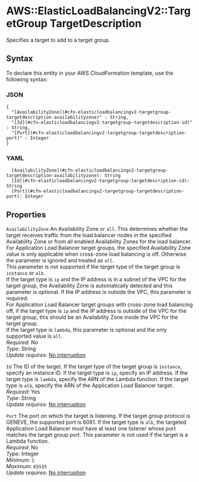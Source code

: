 # AWS::ElasticLoadBalancingV2::TargetGroup TargetDescription<a name="aws-properties-elasticloadbalancingv2-targetgroup-targetdescription"></a>

Specifies a target to add to a target group\.

## Syntax<a name="aws-properties-elasticloadbalancingv2-targetgroup-targetdescription-syntax"></a>

To declare this entity in your AWS CloudFormation template, use the following syntax:

### JSON<a name="aws-properties-elasticloadbalancingv2-targetgroup-targetdescription-syntax.json"></a>

```
{
  "[AvailabilityZone](#cfn-elasticloadbalancingv2-targetgroup-targetdescription-availabilityzone)" : String,
  "[Id](#cfn-elasticloadbalancingv2-targetgroup-targetdescription-id)" : String,
  "[Port](#cfn-elasticloadbalancingv2-targetgroup-targetdescription-port)" : Integer
}
```

### YAML<a name="aws-properties-elasticloadbalancingv2-targetgroup-targetdescription-syntax.yaml"></a>

```
  [AvailabilityZone](#cfn-elasticloadbalancingv2-targetgroup-targetdescription-availabilityzone): String
  [Id](#cfn-elasticloadbalancingv2-targetgroup-targetdescription-id): String
  [Port](#cfn-elasticloadbalancingv2-targetgroup-targetdescription-port): Integer
```

## Properties<a name="aws-properties-elasticloadbalancingv2-targetgroup-targetdescription-properties"></a>

`AvailabilityZone`  <a name="cfn-elasticloadbalancingv2-targetgroup-targetdescription-availabilityzone"></a>
An Availability Zone or `all`\. This determines whether the target receives traffic from the load balancer nodes in the specified Availability Zone or from all enabled Availability Zones for the load balancer\.  
For Application Load Balancer target groups, the specified Availability Zone value is only applicable when cross\-zone load balancing is off\. Otherwise the parameter is ignored and treated as `all`\.  
This parameter is not supported if the target type of the target group is `instance` or `alb`\.  
If the target type is `ip` and the IP address is in a subnet of the VPC for the target group, the Availability Zone is automatically detected and this parameter is optional\. If the IP address is outside the VPC, this parameter is required\.  
For Application Load Balancer target groups with cross\-zone load balancing off, if the target type is `ip` and the IP address is outside of the VPC for the target group, this should be an Availability Zone inside the VPC for the target group\.  
If the target type is `lambda`, this parameter is optional and the only supported value is `all`\.  
*Required*: No  
*Type*: String  
*Update requires*: [No interruption](https://docs.aws.amazon.com/AWSCloudFormation/latest/UserGuide/using-cfn-updating-stacks-update-behaviors.html#update-no-interrupt)

`Id`  <a name="cfn-elasticloadbalancingv2-targetgroup-targetdescription-id"></a>
The ID of the target\. If the target type of the target group is `instance`, specify an instance ID\. If the target type is `ip`, specify an IP address\. If the target type is `lambda`, specify the ARN of the Lambda function\. If the target type is `alb`, specify the ARN of the Application Load Balancer target\.   
*Required*: Yes  
*Type*: String  
*Update requires*: [No interruption](https://docs.aws.amazon.com/AWSCloudFormation/latest/UserGuide/using-cfn-updating-stacks-update-behaviors.html#update-no-interrupt)

`Port`  <a name="cfn-elasticloadbalancingv2-targetgroup-targetdescription-port"></a>
The port on which the target is listening\. If the target group protocol is GENEVE, the supported port is 6081\. If the target type is `alb`, the targeted Application Load Balancer must have at least one listener whose port matches the target group port\. This parameter is not used if the target is a Lambda function\.  
*Required*: No  
*Type*: Integer  
*Minimum*: `1`  
*Maximum*: `65535`  
*Update requires*: [No interruption](https://docs.aws.amazon.com/AWSCloudFormation/latest/UserGuide/using-cfn-updating-stacks-update-behaviors.html#update-no-interrupt)